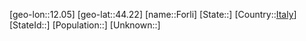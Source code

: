 ﻿---
location: [44.22,12.05]
type: City
tags:
- geo/City


SpocWebEntityId: 30215
isDeleted: false
confidential: public

---
[geo-lon::12.05]
[geo-lat::44.22]
[name::Forli]
[State::]
[Country::[Italy](geo/Continent/Europe/Italy.md)]
[StateId::]
[Population::]
[Unknown::]

